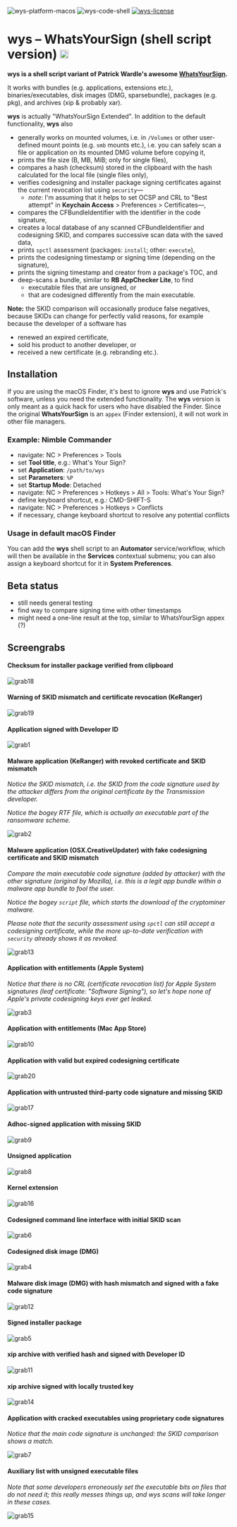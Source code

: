 ![wys-platform-macos](https://img.shields.io/badge/platform-macOS-lightgrey.svg)
![wys-code-shell](https://img.shields.io/badge/code-shell-yellow.svg)
[![wys-license](http://img.shields.io/badge/license-MIT+-blue.svg)](https://github.com/JayBrown/wys-WhatsYourSign-shell-script-version/blob/master/LICENSE)

# wys – WhatsYourSign (shell script version) <img src="https://github.com/JayBrown/wys-WhatsYourSign-shell-script-version/blob/master/img/jb-img.png" height="20px"/>

**wys is a shell script variant of Patrick Wardle's awesome [WhatsYourSign](https://github.com/objective-see/WhatsYourSign).**

It works with bundles (e.g. applications, extensions etc.), binaries/executables, disk images (DMG, sparsebundle), packages (e.g. pkg), and archives (xip & probably xar).

**wys** is actually "WhatsYourSign Extended". In addition to the default functionality, **wys** also

* generally works on mounted volumes, i.e. in `/Volumes` or other user-defined mount points (e.g. `smb` mounts etc.), i.e. you can safely scan a file or application on its mounted DMG volume before copying it,
* prints the file size (B, MB, MiB; only for single files),
* compares a hash (checksum) stored in the clipboard with the hash calculated for the local file (single files only),
* verifies codesigning and installer package signing certificates against the current revocation list using `security`—
  * *note*: I'm assuming that it helps to set OCSP and CRL to "Best attempt" in **Keychain Access** > Preferences > Certificates—,
* compares the CFBundleIdentifier with the identifier in the code signature,
* creates a local database of any scanned CFBundleIdentifier and codesigning SKID, and compares successive scan data with the saved data,
* prints `spctl` assessment (packages: `install`; other: `execute`),
* prints the codesigning timestamp or signing time (depending on the signature),
* prints the signing timestamp and creator from a package's TOC, and
* deep-scans a bundle, similar to **RB AppChecker Lite**, to find
  * executable files that are unsigned, or
  * that are codesigned differently from the main executable.

**Note:** the SKID comparison will occasionally produce false negatives, because SKIDs can change for perfectly valid reasons, for example because the developer of a software has

* renewed an expired certificate,
* sold his product to another developer, or
* received a new certificate (e.g. rebranding etc.).

## Installation
If you are using the macOS Finder, it's best to ignore **wys** and use Patrick's software, unless you need the extended functionality. The **wys** version is only meant as a quick hack for users who have disabled the Finder. Since the original **WhatsYourSign** is an `appex` (Finder extension), it will not work in other file managers.

### Example: Nimble Commander
* navigate: NC > Preferences > Tools
* set **Tool title**, e.g.: What's Your Sign?
* set **Application**: `/path/to/wys`
* set **Parameters**: `%P`
* set **Startup Mode**: Detached
* navigate: NC > Preferences > Hotkeys > All > Tools: What's Your Sign?
* define keyboard shortcut, e.g.: CMD-SHIFT-S
* navigate: NC > Preferences > Hotkeys > Conflicts
* if necessary, change keyboard shortcut to resolve any potential conflicts

### Usage in default macOS Finder
You can add the **wys** shell script to an **Automator** service/workflow, which will then be available in the **Services** contextual submenu; you can also assign a keyboard shortcut for it in **System Preferences**.

## Beta status
* still needs general testing
* find way to compare signing time with other timestamps
* might need a one-line result at the top, similar to WhatsYourSign appex (?)

## Screengrabs

#### Checksum for installer package verified from clipboard

![grab18](https://github.com/JayBrown/wys-WhatsYourSign-shell-script-version/blob/master/img/grab_wys-verify.jpg)

#### Warning of SKID mismatch and certificate revocation (KeRanger)

![grab19](https://github.com/JayBrown/wys-WhatsYourSign-shell-script-version/blob/master/img/grab_wys-skidrevoke.jpg)

#### Application signed with Developer ID

![grab1](https://github.com/JayBrown/wys-WhatsYourSign-shell-script-version/blob/master/img/grab_wys-app.jpg)

#### Malware application (KeRanger) with revoked certificate and SKID mismatch
*Notice the SKID mismatch, i.e. the SKID from the code signature used by the attacker differs from the original certificate by the Transmission developer.*

*Notice the bogey RTF file, which is actually an executable part of the ransomware scheme.*

![grab2](https://github.com/JayBrown/wys-WhatsYourSign-shell-script-version/blob/master/img/grab_wys-malware.jpg)

#### Malware application (OSX.CreativeUpdater) with fake codesigning certificate and SKID mismatch
*Compare the main executable code signature (added by attacker) with the other signature (original by Mozilla), i.e. this is a legit app bundle within a malware app bundle to fool the user.*

*Notice the bogey `script` file, which starts the download of the cryptominer malware.*

*Please note that the security assessment using `spctl` can still accept a codesigning certificate, while the more up-to-date verification with `security` already shows it as revoked.*

![grab13](https://github.com/JayBrown/wys-WhatsYourSign-shell-script-version/blob/master/img/grab_wys-malware2.jpg)

#### Application with entitlements (Apple System)

*Notice that there is no CRL (certificate revocation list) for Apple System signatures (leaf certificate: "Software Signing"), so let's hope none of Apple's private codesigning keys ever get leaked.*

![grab3](https://github.com/JayBrown/wys-WhatsYourSign-shell-script-version/blob/master/img/grab_wys-app-entitlements.jpg)

#### Application with entitlements (Mac App Store)

![grab10](https://github.com/JayBrown/wys-WhatsYourSign-shell-script-version/blob/master/img/grab_wys-app-mas.jpg)

#### Application with valid but expired codesigning certificate

![grab20](https://github.com/JayBrown/wys-WhatsYourSign-shell-script-version/blob/master/img/grab_wys-app-expired.jpg)

#### Application with untrusted third-party code signature and missing SKID

![grab17](https://github.com/JayBrown/wys-WhatsYourSign-shell-script-version/blob/master/img/grab_wys-app-3rdparty.jpg)

#### Adhoc-signed application with missing SKID

![grab9](https://github.com/JayBrown/wys-WhatsYourSign-shell-script-version/blob/master/img/grab_wys-app-adhoc.jpg)

#### Unsigned application

![grab8](https://github.com/JayBrown/wys-WhatsYourSign-shell-script-version/blob/master/img/grab_wys-app-unsigned.jpg)

#### Kernel extension

![grab16](https://github.com/JayBrown/wys-WhatsYourSign-shell-script-version/blob/master/img/grab_wys-kext.jpg)

#### Codesigned command line interface with initial SKID scan

![grab6](https://github.com/JayBrown/wys-WhatsYourSign-shell-script-version/blob/master/img/grab_wys-binary.jpg)

#### Codesigned disk image (DMG)

![grab4](https://github.com/JayBrown/wys-WhatsYourSign-shell-script-version/blob/master/img/grab_wys-dmg.jpg)

#### Malware disk image (DMG) with hash mismatch and signed with a fake code signature

![grab12](https://github.com/JayBrown/wys-WhatsYourSign-shell-script-version/blob/master/img/grab_wys-dmgfake.jpg)

#### Signed installer package

![grab5](https://github.com/JayBrown/wys-WhatsYourSign-shell-script-version/blob/master/img/grab_wys-pkg.jpg)

#### xip archive with verified hash and signed with Developer ID

![grab11](https://github.com/JayBrown/wys-WhatsYourSign-shell-script-version/blob/master/img/grab_wys-xip.jpg)

#### xip archive signed with locally trusted key

![grab14](https://github.com/JayBrown/wys-WhatsYourSign-shell-script-version/blob/master/img/grab_wys-xip-user.jpg)

#### Application with cracked executables using proprietary code signatures
*Notice that the main code signature is unchanged: the SKID comparison shows a match.*

![grab7](https://github.com/JayBrown/wys-WhatsYourSign-shell-script-version/blob/master/img/grab_wys-app-cracked.jpg)

#### Auxiliary list with unsigned executable files
*Note that some developers erroneously set the executable bits on files that do not need it; this really messes things up, and *wys* scans will take longer in these cases.*

![grab15](https://github.com/JayBrown/wys-WhatsYourSign-shell-script-version/blob/master/img/grab_wys-app-cracked-aux.jpg)
